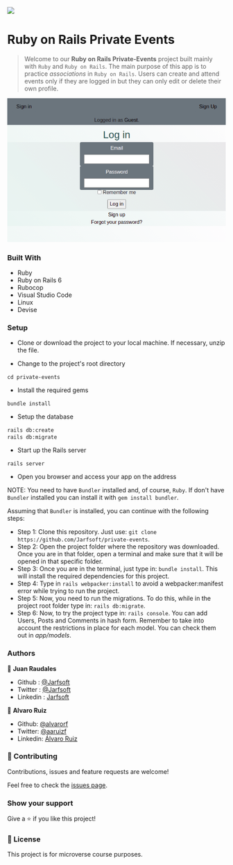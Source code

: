 ![](https://img.shields.io/badge/Microverse-blueviolet)
# Ruby on Rails Private Events

> Welcome to our **Ruby on Rails Private-Events** project built mainly with `Ruby` and `Ruby on Rails`. The main purpose of this app is to practice *associations* in `Ruby on Rails`.
Users can create and attend events only if they are logged in but they can only edit or delete their own profile.

![screenshot](./app/assets/images/screenshot.png)

### Built With

- Ruby
- Ruby on Rails 6
- Rubocop
- Visual Studio Code
- Linux
- Devise

### Setup

- Clone or download the project to your local machine. If necessary, unzip the file.

- Change to the project's root directory
```
cd private-events
```

- Install the required gems
```
bundle install
```

- Setup the database
```
rails db:create
rails db:migrate
```

- Start up the Rails server
```
rails server
```

- Open you browser and access your app on the address

NOTE: You need to have `Bundler` installed and, of course, `Ruby`. If don't have `Bundler` installed you can install it with `gem install bundler`.

Assuming that `Bundler` is installed, you can continue with the following steps:
- Step 1: Clone this repository. Just use: `git clone https://github.com/Jarfsoft/private-events`.
- Step 2: Open the project folder where the repository was downloaded. Once you are in that folder, open a terminal and make sure that it will be opened in that specific folder.
- Step 3: Once you are in the terminal, just type in: `bundle install`. This will install the required dependencies for this project.
- Step 4: Type in `rails webpacker:install` to avoid a webpacker:manifest error while trying to run the project.
- Step 5: Now, you need to run the migrations. To do this, while in the project root folder type in: `rails db:migrate`.
- Step 6: Now, to try the project type in: `rails console`. You can add Users, Posts and Comments in hash form. Remember to take into account the restrictions in place for each model. You can check them out in *app/models*.

### Authors

👤 **Juan Raudales**

- Github : [@Jarfsoft](https://github.com/Jarfsoft)
- Twitter : [@Jarfsoft](https://twitter.com/Jarfsoft)
- Linkedin : [Jarfsoft](https://www.linkedin.com/in/juan-raudales-flores-7b0a3b113/)

👤 **Alvaro Ruiz**

- Github: [@alvarorf](https://github.com/alvarorf)
- Twitter: [@aaruizf](https://twitter.com/aaruizf)
- Linkedin: [Álvaro Ruiz](https://www.linkedin.com/in/alvaro-andr%C3%A9s-ruiz-florez/)

### 🤝 Contributing

Contributions, issues and feature requests are welcome!

Feel free to check the [issues page](issues/).

### Show your support

Give a ⭐️ if you like this project!


### 📝 License

This project is for microverse course purposes.
